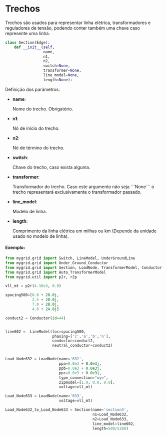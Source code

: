 # Trechos
Trechos são usados para representar linha elétrica, transformadores e reguladores de tensão, podendo conter também uma chave caso represente uma linha.

```python
class Section(Edge):
    def __init__(self,
                 name,
                 n1,
                 n2,
                 switch=None,
                 transformer=None,
                 line_model=None,
                 length=None):
```

Definição dos parâmetros:

+ **name**:
    <p> Nome do trecho. Obrigatório.
+ **n1**:
    <p> Nó de inicio do trecho.
+ **n2**:
    <p> Nó de término do trecho.
+ **switch**:
    <p>Chave do trecho, caso exista alguma.
+ **transformer**:
    <p> Transformador do trecho. Caso este argumento não seja ```None``` o trecho representará exclusivamente o transformador passado.
+ **line_model**:
    <p> Modelo de linha.
+ **length**: 
    <p> Comprimento da linha elétrica em milhas ou km (Depende da unidade usado no modelo de linha).

#### Exemplo:

```python
from mygrid.grid import Switch, LineModel, UnderGroundLine
from mygrid.grid import Under_Ground_Conductor
from mygrid.grid import Section, LoadNode, TransformerModel, Conductor
from mygrid.grid import Auto_TransformerModel
from mygrid.util import p2r, r2p

vll_mt = p2r(4.16e3, 0.0)

spacing500=[0.0 + 28.0j,
            2.5 + 28.0j,
            7.0 + 28.0j,
            4.0 + 24.0j]

conduct2 = Conductor(id=44)


line602 =  LineModel(loc=spacing500,
                     phasing=['c','a','b','n'],
                     conductor=conduct2,
                     neutral_conductor=conduct2)


Load_Node632 = LoadNode(name='632',
                        ppa=0.0e3 + 0.0e3j,
                        ppb=0.0e3 + 0.0e3j,
                        ppc=0.0e3 + 0.0e3j,
                        type_connection="wye",
                        zipmodel=[1.0, 0.0, 0.0],
                        voltage=vll_mt)

Load_Node633 = LoadNode(name='633',
                        voltage=vll_mt)

Load_Node632_to_Load_Node633 = Section(name='section4',
                                       n1=Load_Node632,
                                       n2=Load_Node633,
                                       line_model=line602,
                                       length=500/5280)
```

